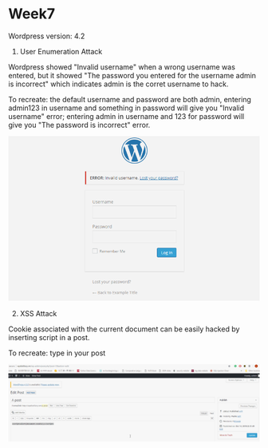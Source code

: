 # Week7

Wordpress version: 4.2

1. User Enumeration Attack

Wordpress showed "Invalid username" when a wrong username was entered, but it showed "The password you entered for the username admin is incorrect" which indicates admin is the corret username to hack.

To recreate: the default username and password are both admin, entering admin123 in username and something in password will give you "Invalid username" error; entering admin in username and 123 for password will give you "The password is incorrect" error.


![](username.gif)




2. XSS Attack

Cookie associated with the current document can be easily hacked by inserting script in a post.

To recreate: type <script>alert(document.cookie);</script> in your post

![](xss_script.gif)


